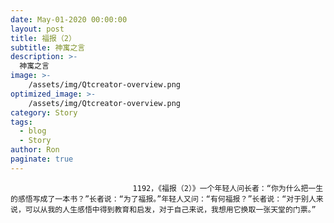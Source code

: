 ```yaml
---
date: May-01-2020 00:00:00
layout: post
title: 福报（2）
subtitle: 神寓之言
description: >-
  神寓之言
image: >-
    /assets/img/Qtcreator-overview.png
optimized_image: >-
    /assets/img/Qtcreator-overview.png
category: Story
tags:
  - blog
  - Story
author: Ron
paginate: true
---
```


							　　1192，《福报（2）》一个年轻人问长者：“你为什么把一生的感悟写成了一本书？”长者说：“为了福报。”年轻人又问：“有何福报？”长者说：“对于别人来说，可以从我的人生感悟中得到教育和启发，对于自己来说，我想用它换取一张天堂的门票。”
							
							
						